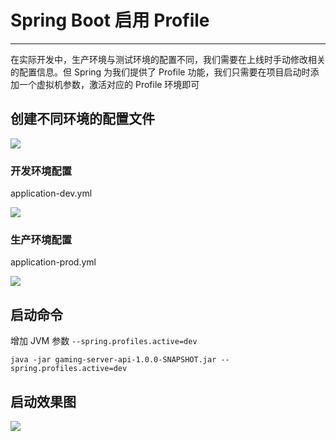 # Spring Boot 启用 Profile

---

在实际开发中，生产环境与测试环境的配置不同，我们需要在上线时手动修改相关的配置信息。但 Spring 为我们提供了 Profile 功能，我们只需要在项目启动时添加一个虚拟机参数，激活对应的 Profile 环境即可

## 创建不同环境的配置文件

![](/assets/Lusifer1520953856.png)

### 开发环境配置

application-dev.yml

![](/assets/Lusifer1520954038.png)

### 生产环境配置

application-prod.yml

![](/assets/Lusifer1520954076.png)

## 启动命令

增加 JVM 参数 `--spring.profiles.active=dev`

```
java -jar gaming-server-api-1.0.0-SNAPSHOT.jar --spring.profiles.active=dev
```

## 启动效果图

![](/assets/Lusifer1520954249.png)